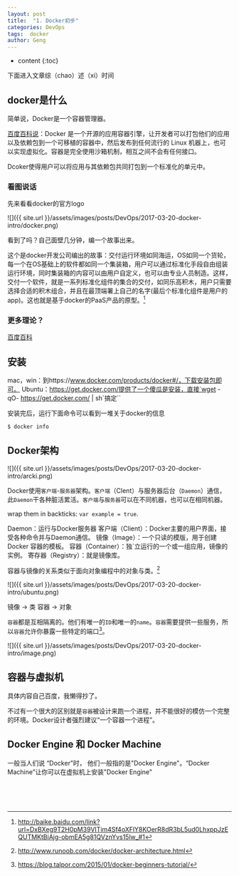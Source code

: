 ```yaml
---
layout: post
title:  "1. Docker初步"
categories: DevOps
tags:  docker
author: Geng
---
```


* content
{:toc}


下面进入文章综（chao）述（xi）时间
## docker是什么
简单说，Docker是一个容器管理器。

[百度百科说](http://baike.baidu.com/link?url=DxBXeg9T2H0pM39VITim4Sf4oXFlY8KOerR8dR3bL5ud0LhxppJzEQUTMKtBiAjg-obmEA5g81QVznYvs15lw_#1)：Docker 是一个开源的应用容器引擎，让开发者可以打包他们的应用以及依赖包到一个可移植的容器中，然后发布到任何流行的 Linux 机器上，也可以实现虚拟化。容器是完全使用沙箱机制，相互之间不会有任何接口。

Dcoker使得用户可以将应用与其依赖包共同打包到一个标准化的单元中。





### 看图说话
先来看看docker的官方logo

![]({{ site.url }}/assets/images/posts/DevOps/2017-03-20-docker-intro/docker.png)

看到了吗？自己面壁几分钟，编一个故事出来。

这个是docker开发公司编出的故事：交付运行环境如同海运，OS如同一个货轮，每一个在OS基础上的软件都如同一个集装箱，用户可以通过标准化手段自由组装运行环境，同时集装箱的内容可以由用户自定义，也可以由专业人员制造。这样，交付一个软件，就是一系列标准化组件的集合的交付，如同乐高积木，用户只需要选择合适的积木组合，并且在最顶端署上自己的名字(最后个标准化组件是用户的app)。这也就是基于docker的PaaS产品的原型。[^1]

### 更多理论？
[百度百科](http://baike.baidu.com/link?url=DxBXeg9T2H0pM39VITim4Sf4oXFlY8KOerR8dR3bL5ud0LhxppJzEQUTMKtBiAjg-obmEA5g81QVznYvs15lw_#1)

## 安装
mac，win：到https://www.docker.com/products/docker#/，下载安装包即可。
Ubuntu：https://get.docker.com/提供了一个傻瓜是安装，直接`wget -qO- https://get.docker.com/ | sh`搞定``

安装完后，运行下面命令可以看到一堆关于docker的信息
```bash
$ docker info
```

## Docker架构
![]({{ site.url }}/assets/images/posts/DevOps/2017-03-20-docker-intro/arcki.png)

Docker使用`客户端`-`服务器`架构。`客户端`（Clent）与服务器后台（`Daemon`）通信，此`Daemon`干各种脏活累活。`客户端`与`服务器`可以在不同机器，也可以在相同机器。

wrap them in backticks: `var example = true`.  

Daemon：运行与Docker服务器
客户端（Client）：Docker主要的用户界面，接受各种命令并与Daemon通信。
镜像（Image）：一个只读的模版，用于创建 Docker 容器的模板。
容器（Container）：独`立运行的一个或一组应用，镜像的实例。
寄存器（Registry）：就是镜像库。

容器与镜像的关系类似于面向对象编程中的对象与类。[^2]

![]({{ site.url }}/assets/images/posts/DevOps/2017-03-20-docker-intro/ubuntu.png)

镜像 -> 类
容器 -> 对象

`容器`都是互相隔离的。他们有唯一的`ID`和唯一的`name`。`容器`需要提供一些服务，所以`容器`允许你暴露一些特定的端口[^3]。

![]({{ site.url }}/assets/images/posts/DevOps/2017-03-20-docker-intro/image.png)

## 容器与虚拟机
具体内容自己百度，我懒得抄了。

不过有一个很大的区别就是`容器`被设计来跑一个进程，并不能很好的模仿一个完整的环境。Docker设计者强烈建议“一个容器一个进程”。

## Docker Engine 和 Docker Machine
一般当人们说 “Docker”时， 他们一般指的是"Docker Engine"。“Docker Machine”让你可以在虚拟机上安装"Docker Engine"

<br>
<br>
<br>

[^1]:http://baike.baidu.com/link?url=DxBXeg9T2H0pM39VITim4Sf4oXFlY8KOerR8dR3bL5ud0LhxppJzEQUTMKtBiAjg-obmEA5g81QVznYvs15lw_#1
[^2]:http://www.runoob.com/docker/docker-architecture.html
[^3]:https://blog.talpor.com/2015/01/docker-beginners-tutorial/
